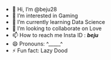 - 👋 Hi, I’m @beju28
- 👀 I’m interested in Gaming
- 🌱 I’m currently learning Data Science
- 💞️ I’m looking to collaborate on Love
- 📫 How to reach me Insta ID : ___beju___
- 😄 Pronouns: ^_____^
- ⚡ Fun fact: Lazy Dood

